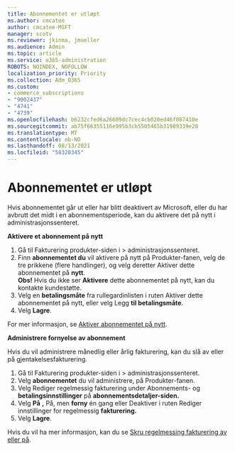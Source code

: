 ```yaml
---
title: Abonnementet er utløpt
ms.author: cmcatee
author: cmcatee-MSFT
manager: scotv
ms.reviewer: jkinma, jmueller
ms.audience: Admin
ms.topic: article
ms.service: o365-administration
ROBOTS: NOINDEX, NOFOLLOW
localization_priority: Priority
ms.collection: Adm_O365
ms.custom:
- commerce_subscriptions
- "9002437"
- "4741"
- "4739"
ms.openlocfilehash: b6232cfed6a26609dc7cec4cb020ed46f087410e
ms.sourcegitcommit: ab75f66355116e995b3cb5505465b31989339e28
ms.translationtype: MT
ms.contentlocale: nb-NO
ms.lasthandoff: 08/13/2021
ms.locfileid: "58328345"
---
```

# <a name="subscription-expired"></a>Abonnementet er utløpt

Hvis abonnementet går ut eller har blitt deaktivert av Microsoft, eller du har avbrutt det midt i en abonnementsperiode, kan du aktivere det på nytt i administrasjonssenteret.

**Aktivere et abonnement på nytt**

1. Gå til Fakturering produkter-siden i   >  [](https://go.microsoft.com/fwlink/p/?linkid=842054) administrasjonssenteret.
2. Finn **abonnementet du** vil aktivere på nytt på Produkter-fanen, velg de tre prikkene (flere handlinger), og velg deretter Aktiver dette abonnementet på **nytt**.\
    **Obs!** Hvis du ikke ser **Aktivere** dette abonnementet på nytt, kan du kontakte kundestøtte.
3. Velg en **betalingsmåte** fra rullegardinlisten i ruten Aktiver dette abonnementet på nytt, eller velg Legg **til betalingsmåte**.
4. Velg **Lagre**.

For mer informasjon, se [Aktiver abonnementet på nytt](https://docs.microsoft.com/microsoft-365/commerce/subscriptions/reactivate-your-subscription).

**Administrere fornyelse av abonnement**

Hvis du vil administrere månedlig eller årlig fakturering, kan du slå av eller på gjentakelsesfakturering.

1. Gå til Fakturering produkter-siden i   >  [](https://go.microsoft.com/fwlink/p/?linkid=842054) administrasjonssenteret.
2. Velg **abonnementet** du vil administrere, på Produkter-fanen.
3. Velg Rediger regelmessig fakturering under Abonnements- og **betalingsinnstillinger** på **abonnementsdetaljer-siden.**
4. Velg **På** **,** På, men **forny** én gang eller Deaktiver i ruten Rediger innstillinger for regelmessig **fakturering.**
5. Velg **Lagre**.

Hvis du vil ha mer informasjon, kan du se [Skru regelmessing fakturering av eller på](https://docs.microsoft.com/microsoft-365/commerce/subscriptions/renew-your-subscription#turn-recurring-billing-off-or-on).